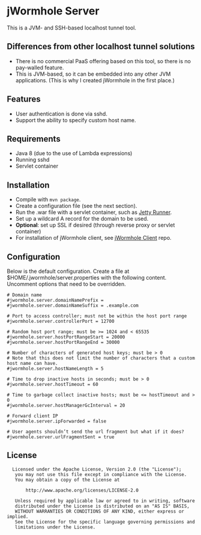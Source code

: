 # jWormhole Server

This is a JVM- and SSH-based localhost tunnel tool.


## Differences from other localhost tunnel solutions

* There is no commercial PaaS offering based on this tool, so there is no pay-walled feature.
* This is JVM-based, so it can be embedded into any other JVM applications. (This is why I created
  jWormhole in the first place.)


## Features

* User authentication is done via sshd.
* Support the ability to specify custom host name.


## Requirements

* Java 8 (due to the use of Lambda expressions)
* Running sshd
* Servlet container


## Installation

* Compile with `mvn package`.
* Create a configuration file (see the next section).
* Run the .war file with a servlet container, such as
  [Jetty Runner](http://wiki.eclipse.org/Jetty/Howto/Using_Jetty_Runner).
* Set up a wildcard A record for the domain to be used.
* **Optional**: set up SSL if desired (through reverse proxy or servlet container)
* For installation of jWormhole client, see
  [jWormhole Client](https://github.com/vvasabi/jwormhole-client) repo.


## Configuration

Below is the default configuration. Create a file at $HOME/.jwormhole/server.properties with the
following content. Uncomment options that need to be overridden.

```
# Domain name
#jwormhole.server.domainNamePrefix =
#jwormhole.server.domainNameSuffix = .example.com

# Port to access controller; must not be within the host port range
#jwormhole.server.controllerPort = 12700

# Random host port range; must be >= 1024 and < 65535
#jwormhole.server.hostPortRangeStart = 20000
#jwormhole.server.hostPortRangeEnd = 30000

# Number of characters of generated host keys; must be > 0
# Note that this does not limit the number of characters that a custom host name can have.
#jwormhole.server.hostNameLength = 5

# Time to drop inactive hosts in seconds; must be > 0
#jwormhole.server.hostTimeout = 60

# Time to garbage collect inactive hosts; must be <= hostTimeout and > 0
#jwormhole.server.hostManagerGcInterval = 20

# Forward client IP
#jwormhole.server.ipForwarded = false

# User agents shouldn’t send the url fragment but what if it does?
#jwormhole.server.urlFragmentSent = true
```


## License

```
  Licensed under the Apache License, Version 2.0 (the "License");
   you may not use this file except in compliance with the License.
   You may obtain a copy of the License at

       http://www.apache.org/licenses/LICENSE-2.0

   Unless required by applicable law or agreed to in writing, software
   distributed under the License is distributed on an "AS IS" BASIS,
   WITHOUT WARRANTIES OR CONDITIONS OF ANY KIND, either express or implied.
   See the License for the specific language governing permissions and
   limitations under the License.
```
